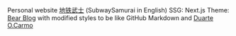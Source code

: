 Personal website [地铁武士](https://y3un9.github.io/subwaysamurai) (SubwaySamurai in English)
SSG: Next.js Theme: [Bear Blog](https://github.com/janraasch/hugo-bearblog) with modified styles to be like GitHub Markdown and [Duarte O.Carmo](https://github.com/duarteocarmo/duarteocarmo.com)